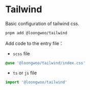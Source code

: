 # Tailwind

Basic configuration of tailwind css.

```sh
pnpm add @loongwoo/tailwind
```

Add code to the entry file：

- `scss` file

```scss
@use '@loongwoo/tailwind/index.css'
```

- `ts` or `js` file

```ts
import '@loongwoo/tailwind'
```
